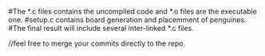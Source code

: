 #The *.c files contains the uncompiled code and *.o files are the executable one.
#setup.c contains board generation and placemment of penguines.
#The final result will include several inter-linked *.c files.

//feel free to merge your commits directly to the repo.
